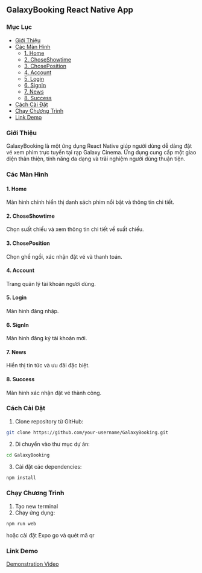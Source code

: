 ## GalaxyBooking React Native App

### Mục Lục
- [Giới Thiệu](#giới-thiệu)
- [Các Màn Hình](#các-màn-hình)
  - [1. Home](#1-home)
  - [2. ChoseShowtime](#2-chooseshowtime)
  - [3. ChosePosition](#3-choseposition)
  - [4. Account](#4-account)
  - [5. Login](#5-login)
  - [6. SignIn](#6-signin)
  - [7. News](#7-news)
  - [8. Success](#8-success)
- [Cách Cài Đặt](#cách-cài-đặt)
- [Chạy Chương Trình](#chạy-chương-trình)
- [Link Demo](#link-demo)

### Giới Thiệu
GalaxyBooking là một ứng dụng React Native giúp người dùng dễ dàng đặt vé xem phim trực tuyến tại rạp Galaxy Cinema. Ứng dụng cung cấp một giao diện thân thiện, tính năng đa dạng và trải nghiệm người dùng thuận tiện.

### Các Màn Hình

#### 1. Home
Màn hình chính hiển thị danh sách phim nổi bật và thông tin chi tiết.

#### 2. ChoseShowtime
Chọn suất chiếu và xem thông tin chi tiết về suất chiếu.

#### 3. ChosePosition
Chọn ghế ngồi, xác nhận đặt vé và thanh toán.

#### 4. Account
Trang quản lý tài khoản người dùng.

#### 5. Login
Màn hình đăng nhập.

#### 6. SignIn
Màn hình đăng ký tài khoản mới.

#### 7. News
Hiển thị tin tức và ưu đãi đặc biệt.

#### 8. Success
Màn hình xác nhận đặt vé thành công.

### Cách Cài Đặt
1. Clone repository từ GitHub:

```bash
git clone https://github.com/your-username/GalaxyBooking.git
```

2. Di chuyển vào thư mục dự án:

```bash
cd GalaxyBooking
```

3. Cài đặt các dependencies:

```bash
npm install
```

### Chạy Chương Trình
1. Tạo new terminal
2. Chạy ứng dụng:

```bash
npm run web
```
hoặc cài đặt Expo go và quét mã qr
### Link Demo
[Demonstration Video](https://youtu.be/fcp1OxRzmMg)

